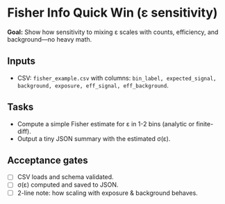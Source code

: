 # Fisher Info Quick Win (ε sensitivity)

**Goal:** Show how sensitivity to mixing ε scales with counts, efficiency, and background—no heavy math.

## Inputs

- CSV: `fisher_example.csv` with columns: `bin_label, expected_signal, background, exposure, eff_signal, eff_background`.

## Tasks

- Compute a simple Fisher estimate for ε in 1-2 bins (analytic or finite-diff).
- Output a tiny JSON summary with the estimated σ(ε).

## Acceptance gates

- [ ] CSV loads and schema validated.
- [ ] σ(ε) computed and saved to JSON.
- [ ] 2-line note: how scaling with exposure & background behaves.
